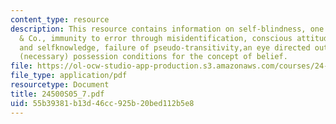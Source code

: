 ```yaml
---
content_type: resource
description: This resource contains information on self-blindness, one more time Peacocke
  & Co., immunity to error through misidentification, conscious attitudes, attention,
  and selfknowledge, failure of pseudo-transitivity,an eye directed outward and Peacocke?s
  (necessary) possession conditions for the concept of belief.
file: https://ol-ocw-studio-app-production.s3.amazonaws.com/courses/24-500-topics-in-philosophy-of-mind-self-knowledge-spring-2005/55b39381b13d46cc925b20bed112b5e8_24500S05_7.pdf
file_type: application/pdf
resourcetype: Document
title: 24500S05_7.pdf
uid: 55b39381-b13d-46cc-925b-20bed112b5e8
---
```

